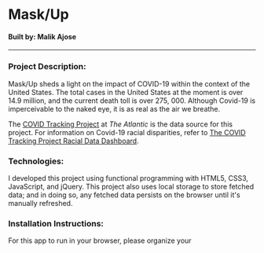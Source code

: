 # Mask/Up
#### Built by: Malik Ajose

---

### Project Description:
Mask/Up sheds a light on the impact of COVID-19 within the context of the United States. The total cases in the United States at the moment is over 14.9 million, and the current death toll is over 275, 000. Although Covid-19 is imperceivable to the naked eye, it is as real as the air we breathe.

The [COVID Tracking Project](https://covidtracking.com/data) at *The Atlantic* is the data source for this project.
For information on Covid-19 racial disparities, refer to [The COVID Tracking Project Racial Data Dashboard](https://covidtracking.com/race/dashboard).

### Technologies:
I developed this project using functional programming with HTML5, CSS3, JavaScript, and jQuery. This project also uses local storage to store fetched data; and in doing so, any fetched data persists on the browser until it's manually refreshed.

### Installation Instructions:
For this app to run in your browser, please organize your <script> in the HTML file as shown below:
  
            `<script
	          src="https://cdnjs.cloudflare.com/ajax/libs/jquery/3.5.1/jquery.min.js"
	          integrity="sha512-bLT0Qm9VnAYZDflyKcBaQ2gg0hSYNQrJ8RilYldYQ1FxQYoCLtUjuuRuZo+fjqhx/qtq/1itJ0C2ejDxltZVFg=="
	          crossorigin="anonymous"></script>
	          <script src="./quotes.js"></script>
	          <script src="./app.js"></script>
	          <script src="./handler.js"></script>
        </body>
    </html>`

